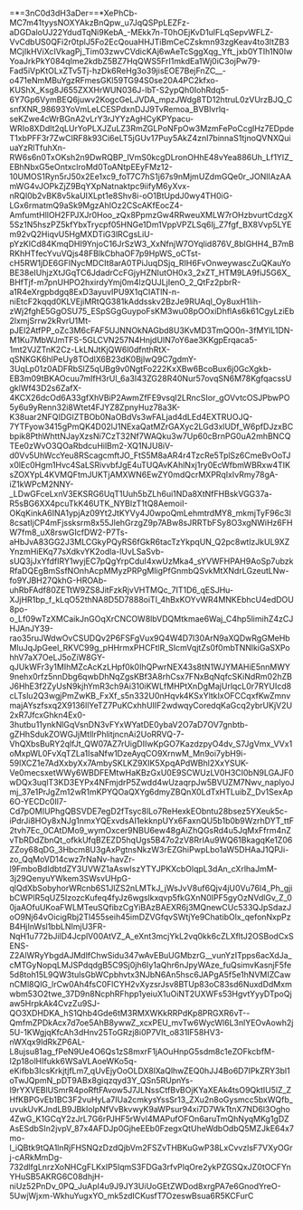 =*=3nC0d3dH3aDer==*XePhCb-MC7m41tyysNOXYAkzBnQpw_u7JqQSPpLEZFz-aDGDaloUJ22YdudTqNi9KebA_-MEkk7n-T0hOEjKvD1ulFLqSepvWFLZ-VvCdbUS0QFi2r0tplJ5Fo2EcQouaHHJTiBmCeCZskmn93zgKeav4to3ltZB3MCjIkHViXcIVkagPj_Tim03zwvCVdicKAj6wAeTcSggXqg_Yft_jxb0YTIh1N0IwYoaJrkPkY084qIme2kdbZ5BZ7HqQWS5FrI1mkdEa1Wj0iC3ojPw79-Fad5iVpKtOLxZTv5Tj-hzDk6ReHg3o39jisEOE7BejFnZC__-o471eNmMBuYgzRFmesGKl59TG94S0se20A4PC2kfxo-KUShX_Ksg8J655ZXXHrWUN036J-lbT-S2ypQh0IohRdq5-6Y7Gp6VymBEQ6juwv2KogcGeLJVDA_mpzJWdg8TD12htruL0zVUrzBJQ_CsnfXNR_98693YoVmLeLCESPdxnDJJ9TvRemoa_BVBIvrlq-seKZwe4cWrBGnA2vLrY3rJYYzAgHCyKPYpacu-WRIo8XDdlt2qLUrYoPLXJZuLZ3RmZGLPoNFpOw3MzmFePoCcglHz7EDpdeT1xbPFF3r7ZwCIRF8k93Ci6eLT5jGUv17Puy5AkZ4znI7binnaS1tjnoQVNXQuiuaYzRlTfuhXn-RW6s6n0TxOKsh2n9DwRQBP_lVmS0kcgDLronOHhE48vYea886Uh_Lf1YIZ_EBhNbxG5eOntxclroMd0ToANtpEEyFMz12-10UMOS1Ryn5rJ50x2Ee1xc9_foT7C7hS1j67s9nMjmUZdmGQe0r_JONlIAzAAmWG4vJOPkZjZ9BqYXpNatnaktpc9iifyM6yXvx-nRQl0b2vBK8v5kaUIXLpt1e8Shv8i-oO1BtUpdJ0wy4TH0iG-LGx6rmatmQ9aSk9MgzAhIOz2CScAKfEocZ4-AmfumtHllOH2FPJXJr0Hoo_zQx8PpmzGw4RRweuXMLW7rOHzbvurtCdzgX5Sz1N5hszPZ5kfYbxTrycpf05HNGe1Dm1VppVPZLSq6Ij_Z7fgf_BX8Vvp5LYEm92vQ2HiqvU5HgMXDTiG3lRCgsLiU-pYzKlCd84KmqDHI9YnjoC16JrSzW3_XxNfnjW7OYqlid876V_8blGHH4_B7mBRKhHTfecYvuVQjs48FBlkCbhaOF7p9HpWS_oCTst-cH5RW1jDE6GFINycMDCIt8arA0TPiJuqDSjq_RIH6FvOnweywascZuQKauYoBE38eIUhjzXtJGqTC6JdadrCcFGjyHZNIutOH0x3_2xZT_HTM9LA9fiJ5G6X_BHfTjf-m7pnUHPO2hxirdyYmj0m4lzQUJLjIenO_2_QtFz2pbrR-a1R4eXrgpbdgq8ExD3ayuvIPU9X1qCIATlN-n-niEtcF2kqqd0KLVEjiMRtQG381kAddsskv2BzJe9RUAqI_Oy8uxH1lih-zWj2fghE5GgOSU75_ESpSGgGuypoFsKM3wu08pOOxiDhflAs6k61CgyLziEb2lxmjSrrw2kRvrU1Mt-pJEl2AtfPP_oZc3M6cFAF5UJNNOkNAGbd8U3KvMD3TmQO0n-3fMYlL1DN-M1Ku7MbWJmTFS-5GLCVN257N4HnjdUIN7oY6ae3KKgpErqaca5-1mt2VJZTnK2Cz-LkLNJtKjQW6l0dfnthRtX-qSNKGK6hlPeUy8TOdlX6B23dK0BjlwQ9C7gdmY-3UqLp01z0ADFRbSlZ5qUBg9v0NgtFo222KxXBw6BcoBux6j0GcXgkb-EB3m09tBKAOcuu7mIfH3rUl_6a3I43ZG28R40Nur57ovqSN6M78KgfqacssUgklWf43D2s6ZafX-4KCX26dcOd6A33gfXhVBiP2AwmZfFE9vsqI2LRncSIor_gOVvtcOSJPbwPO5y6u9yRenn32i8Wtet4FJYZ8ZpnyHuz78a3K-K38uar2NFQIDGlZTBOb0NaOBdVs3wFALjad4dLEd4EXTRUOJQ-7YTFyow3415gPmQK4D02lJ1NExaQatMZrGAXyc2LGd3xlUDf_W6pfDJzxBCbpik8PthWhttNJayXzsNi7CzT32Nf7WAQku3w7Up60cBrnPG0uA2mhBNCQTEe0zWvO3QOaRbdcuHilBm2-XQ1NJU8iV-d0Vv5UhWccYeu8RScagcmftJO_FtS5M8aAR4r4TzcRe5TplSz6CmeBvOoTJx0lEc0Hgm1Hvc4SaLSRivvbfJgE4uTUQAvKAhlNxj1ry0EcWfbmWBRxw4TIKsZOXYpL4KVMQFtmJUKTjAMXWN6EwZY0mdQcrMXPRqIxIvRmy78gA-iZ1kWPcM2NNY-_LDwGFceLxnV3EKSRG6UqT1Uuh5bZLh6ui1NDa8XtNfFHBskVGG37a-R5sBG6XX4pcuTkK46UTK_NYBlzT1tQ8AemoiI-OKqKinkA6INA1ypjAz09Yt2JtKYVy4J0wpoQmLehmtrdMY8_mkmjTyF96c3I8csatIjCP4mFjssksrm8x55JlehGrzgZ9p7ABw8sJRRTbFSy8O3xgNWiHz6FHW7fm8_uX8rswGIcfDW2-P7Ts-aHbJvA83GG2J3MLCGkyPQyRS6fGkR6tacTzYkpqUN_Q2pc8wtlzJkUL9XZYnzmHiEKq77sXdkvYK2odla-lUvLSaSvb-sUQ3jJxYfdfIRY1wyjEC7pQgYrpCduI4xwUzMka4_sYVWFHPAH9AoSp7ubzkRfaDQEgBmSsfNOnhAcpMMyzPRPgMligPfGnmbQSvkMtXNdrLGzeutLNw-fo9YJBH27QkhG-HROAb-uhRbFAdf80ZETtW9ZS8JitFzkRjvVHTMQc_7IT1D6_qESJHu-XJjHR1bp_f_kLqO52thNA8D5D7888oiTl_4hBxKOYvWR4MNKEbhcU4edDOU8po-o_Lf09wTzXMCaikJnGOqXrCNCOW8lbVDQMtkmae6Waj_C4hp5limihZ4zCJHJAnJY39-rao35ruJWdwOvCSUDQv2P6FSFgVux9Q4W4D7l30ArN9aXQDwRgGMeHbMluJqJpGeel_RKVC99g_pHHrmxPHCFtlR_SIcmVqjtZs0f0mbTNNlkiGaSXPohhV7aX7OeLJ5oZiW8GY-qJUkWFr3y1MIhMZcAcKzLHpf0k0IhQPwrNEX43s8tN1WJYMAHiE5nnMWY9nehx0rfz5nnDbg6qwbDhNqZgsKBf3A8rhCsx7FNxBqNqfcSKiNdRm02hZBJ6HhE3f2ZyUsN9kjhYmR3ch9Ai310iKWLfMHPtXnDgMajUrlqcL0r7RYUIcd8cLTslu2Q3wgjPmZwKB_FxXf_s5n332U0nHqvk4KSxYltkIxOFCCqxfKwZmnvmajAYszfsxq2X9136llYeTZ7PuKCxhhUIIF2wdwqyCoredqKaGcq2ybrUKjV2U2xR7JfcxGhkn4Ex0-3hutbu11ynkNlGqVsnDN3vFYxWYatDE0ybaV2O7aD7OV7gnbtb-gZHhSdukZOWGJjMtllrPhlitjncnAi2UoRRVQ-7-VhQXbsBuRY2qlfJt_QW07AZ7rUigDIIwKpGO7KazdzpyO4dv_S7JgVmx_VVx1oMxpWL0FvXqTZLa1IsaNfw1DzeAyqCO9XrnwM_Mn9oi7ybH9i-59lXCZ1e7AdXxbyXx7AmbySKLKZ9XIK5XpqAPdWBhl2XxYSUK-Ve0mecsxetWWy6WBDFEMtwHaKBzGxU0E9SCWUzLV0H3CI0bN9LGAJF0wDQx3uqlT3KD3EYPx4NFmjdrP5Zwdd4wUzaqrpJw5BVUZM7Nwv_naplyoJmj_37e1PrJgZm12wR1mKPYQOaQXYg6dmyZBQnX0LdTxHTLuibZ_Dv1SexAp6O-YECDc0Il7-Cd7pOMIUPhgQBSVDE7egD2fTsyc8lLo7ReHexkEObntu28bsez5YXeuk5c-iPdrJi8HOy8xNJg1nmxYQExvdsAI1ekknpUYx6FaxnQU5b1b0b9WzrhDYT_ttF2tvh7Ec_0CAtDMo9_wymOxcer9NBU6ew48gAiZhQGsRd4u5JqMxFfrm4nZvTbRDdZbnQt_ofkkUfqBZEZD5hqUgs5B47o2zV8RrIAu9WQ61BkagqKe1Z06ZZoy68qDG_3Hbcm8U3gAxPgtnsNkzW3rEZGhiPwpLbo1aW5DHAaJ1QPJi-zo_QqMoVD14cwz7rNaNv-havZr-l9FmboBdIdbtdZY3UVWZ1aAswIszYTYJPKXcbOlqpL3dAn_cXrlhaJmM-3j29QenyuYWkem3SWsvUHpG-qlQdXbSobyhorWRcnb6S1JlZS2nLMTkJ_jWsJvV8uf6Qjv4jU0Vu76l4_Ph_gjibCWPlR5qUZ5IzozcKufeq4fyJz6wgslkxqvp5fkGXnN0IPF5gyOzNVdlGv_Z_00jaAOfuUKoaFWLMTeuSQfibzCgYiBAzBAEXR6j3MQnewCUc533QJpSdazJoO9Nj64vOicigRbj2Tl455seih45imDZVGfqvSWtjYe9ChatibOlx_qefonNxpPzB4HjInWsl1bbLNImjU3FR-NqH1u772bJilD4JcplV00AtVZ_A_eXnt3mcjYkL2vq0kk6cZLXfltJ2OSBodCxSENS-Z2AlWRyYbgdAJMdlfChwSidu347wAvEBuUGMbzrG__vunYzITpps6acXdJa_cMTGyNopqLMJSPdqdgB5C9Sj0jh6Iy1aQhr6nJpyWAze_fuQsimvKasnjF5fe5d8toh15L9QW3tulsGbWCpbhvtx3NJbN6An5hsc6JAPgA5f5e1hNVMIZCawnCMl8QlG_lrCw0Ah4fsC0FlCYH2vXyzsrJsv8BTUp83oC83sd6NuxdDdMxmwbm53O2twe_37D9n8NcphRFhpp1yeiuX1uOiNT2UXWFs53HgvtYyyDTpoQjaw5HrpkAk4CvzZu9SJ-QO3XDHDKA_hS1Qhb4Gde6tM3RMXWKkRRPdKp8PRGXR6vT--QmfmZPDkAcx7d7oe5AhB8ywwZ_xcxPEU_mvTw6WycWl6L3nlYEOvAowh2j5U-1KWgjqKfcAh3dHnv25ToGRzj8i0P7VIt_o831IF58HV3-nWXqx9ldRkZP6AL-L8ujsu81ag_fPeN9Ue4O6Qs1zS8mxrF1jAOuHnpG5sdm8c1eZOFkcbfM-I2p18olHIfukk6WSaVLAoeWKo5q-eKifbb3IcsKrkjtjfLm7_qUvEjyOoOLDX8lXaQlhwZEQ0hJJ4Bo6D7IPkZRY3bl1oTwJQpmN_pDT9ABx8giqzqyd3Y_QSn5RUpnYs-I9rYXVEBlUSmrR4poRftFAvow5J7JLNssCtfBvBOjKYaXEAk4tsO9QktIU5lZ_ZHfKBPGvEb1BC3F2vuHyLa7IUa2cmkysYssSr13_ZXu2n8oGysmcc5bxWQfb_uvukUvKJndLB9JBkloIpNfVvBkvwyK9aWPsur94xi7D7WkTtnX7ND6l3Ogho4ZwG_K1GCqY2zJrL7G6rPJHF5rWvI4MAPufOFOn6aruTmQhNyqMKg1gDZAsESdbSIn2jvpV_87x4AFDJp0GjheEEb0FzegxQtUheWdbOdbQ5MZJkE64x7mo-l_iQBtk9tQA1lnRjFHSNQzDzdQjbVm2FSZvTHBKuGwP38LxCvvzlsF7VXyOGrj-cARkMmDg-732dlfgLnrzXoNHCgFLKxIP5IqmS3FDGa3rfvPlqOre2ykPZGSQxJZ0tOCFYnYHuSB5AKRG6C08dhjH-niUz52PnDv_0PQ_JuApI4u9J9JY3UiUoGEtZWDod8xrgPA7e6GnodYreO-5UwjWjxm-WkhuYugxYO_mk5zdICKusfT7OzeswBsua6R5KCFurC
